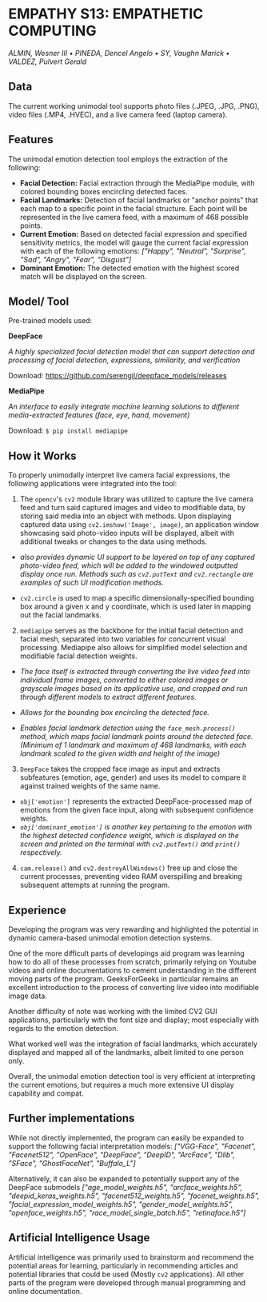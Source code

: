 
# EMPATHY S13: EMPATHETIC COMPUTING

*ALMIN, Wesner III* •
*PINEDA, Dencel Angelo* •
*SY, Vaughn Marick* •
*VALDEZ, Pulvert Gerald*

## Data
The current working unimodal tool supports photo files (.JPEG, .JPG, .PNG), video files (.MP4, .HVEC), and a live camera feed (laptop camera). 

## Features
The unimodal emotion detection tool employs the extraction of the following:
* **Facial Detection:** Facial extraction through the MediaPipe module, with colored bounding boxes encircling detected faces.
* **Facial Landmarks:** Detection of facial landmarks or "anchor points" that each map to a specific point in the facial structure. Each point will be represented in the live camera feed, with a maximum of 468 possible points.
* **Current Emotion:** Based on detected facial expression and specified sensitivity metrics, the model will gauge the current facial expression with each of the following emotions: *["Happy", "Neutral", "Surprise", "Sad", "Angry", "Fear", "Disgust"]*
* **Dominant Emotion:** The detected emotion with the highest scored match will be displayed on the screen.

## Model/ Tool
Pre-trained models used:

**DeepFace**

*A highly specialized facial detection model that can support detection and processing of facial detection, expressions, similarity, and verification*

Download: https://github.com/serengil/deepface_models/releases

**MediaPipe**

*An interface to easily integrate machine learning solutions to different media-extracted features (face, eye, hand, movement)*

Download: ``` $ pip install mediapipe ```

## How it Works
To properly unimodally interpret live camera facial expressions, the following applications were integrated into the tool:

1. The ```opencv```'s ```cv2``` module library was utilized to capture the live camera feed and turn said captured images and video to modifiable data, by storing said media into an object with methods. Upon displaying captured data using ```cv2.imshow('Image', image)```, an application window showcasing said photo-video inputs will be displayed, albeit with additional tweaks or changes to the data using methods.

* *also provides dynamic UI support to be layered on top of any captured photo-video feed, which will be added to the windowed outputted display once run. Methods such as ```cv2.putText``` and ```cv2.rectangle``` are examples of such UI modification methods.*

* ```cv2.circle``` is used to map a specific dimensionally-specified bounding box around a given x and y coordinate, which is used later in mapping out the facial landmarks. 



2. ```mediapipe``` serves as the backbone for the initial facial detection and facial mesh, separated into two variables for concurrent visual processing. Mediapipe also allows for simplified model selection and modifiable facial detection weights. 

* *The face itself is extracted through converting the live video feed into individual frame images, converted to either colored images or grayscale images based on its applicative use, and cropped and run through different models to extract different features.*

* *Allows for the bounding box encircling the detected face.*

* *Enables facial landmark detection using the ```face_mesh.process()``` method, which maps facial landmark points around the detected face. (Minimum of 1 landmark and maximum of 468 landmarks, with each landmark scaled to the given width and height of the image)*
 


3. ```DeepFace``` takes the cropped face image as input and extracts subfeatures (emotion, age, gender) and uses its model to compare it against trained weights of the same name. 

* ```obj['emotion']``` represents the extracted DeepFace-processed map of emotions from the given face input, along with subsequent confidence weights. 
* *```obj['dominant_emotion']``` is another key pertaining to the emotion with the highest detected confidence weight, which is displayed on the screen and printed on the terminal with ```cv2.putText()``` and ```print()``` respectively.*


4. ```cam.release()``` and ```cv2.destroyAllWindows()``` free up and close the current processes, preventing video RAM overspilling and breaking subsequent attempts at running the program.



## Experience

Developing the program was very rewarding and highlighted the potential in dynamic camera-based unimodal emotion detection systems. 

One of the more difficult parts of developings aid program was learning how to do all of these processes from scratch, primarily relying on Youtube videos and online documentations to cement understanding in the different moving parts of the program. GeeksForGeeks in particular remains an excellent introduction to the process of converting live video into modifiable image data. 

Another difficulty of note was working with the limited CV2 GUI applications, particularly with the font size and display; most especially with regards to the emotion detection. 

What worked well was the integration of facial landmarks, which accurately displayed and mapped all of the landmarks, albeit limited to one person only. 

Overall, the unimodal emotion detection tool is very efficient at interpreting the current emotions, but requires a much more extensive UI display capability and compat. 


## Further implementations
While not directly implemented, the program can easily be expanded to support the following facial interpretation models:
*["VGG-Face", "Facenet", "Facenet512", "OpenFace", "DeepFace", "DeepID", "ArcFace", "Dlib", "SFace", "GhostFaceNet", "Buffalo_L"]*

Alternatively, it can also be expanded to potentially support any of the DeepFace submodels *["age_model_weights.h5", "arcface_weights.h5", "deepid_keras_weights.h5", "facenet512_weights.h5", "facenet_weights.h5", "facial_expression_model_weights.h5", "gender_model_weights.h5", "openface_weights.h5", "race_model_single_batch.h5", "retinaface.h5"]*

## Artificial Intelligence Usage
Artificial intelligence was primarily used to brainstorm and recommend the potential areas for learning, particularly in recommending articles and potential libraries that could be used (Mostly ```cv2``` applications). All other parts of the program were developed through manual programming and online documentation. 